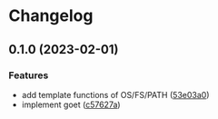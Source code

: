 # Changelog

## 0.1.0 (2023-02-01)


### Features

* add template functions of OS/FS/PATH ([53e03a0](https://github.com/MuXiu1997/goet/commit/53e03a03f91fb4a8fb8b63216c44bece7641e136))
* implement goet ([c57627a](https://github.com/MuXiu1997/goet/commit/c57627ad078d14968b45619fa5fe9bffddcb55d5))

